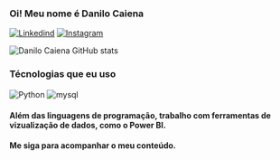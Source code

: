 ### Oi! Meu nome é Danilo Caiena


[![Linkedind](https://img.shields.io/badge/LinkedIn-0077B5?style=for-the-badge&logo=linkedin&logoColor=white)](https://www.linkedin.com/in/danilocaiena/)
[![Instagram](https://img.shields.io/badge/Instagram-E4405F?style=for-the-badge&logo=instagram&logoColor=white)](https://www.instagram.com/danilocaiena/)

![Danilo Caiena GitHub stats](https://github-readme-stats.vercel.app/api?username=rdaniloc&show_icons=true&theme=dracula)

### Técnologias que eu uso

<div style="display: inline_block">
  <img align = "center" alt = "Python" src = "https://img.shields.io/badge/Python-3776AB?style=for-the-badge&logo=python&logoColor=white" /> 
  <img align = "center" alt = "mysql" src = "https://img.shields.io/badge/MySQL-00000F?style=for-the-badge&logo=mysql&logoColor=white" /> 
</div>

#### Além das linguagens de programação, trabalho com ferramentas de vizualização de dados, como o Power BI.

#### Me siga para acompanhar o meu conteúdo.
